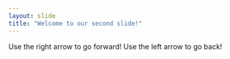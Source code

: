 ```yaml
---
layout: slide
title: "Welcome to our second slide!"
---
```

Use the right arrow to go forward!
Use the left arrow to go back!

